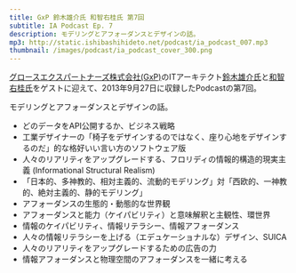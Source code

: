 ```yaml
---
title: GxP 鈴木雄介氏 和智右桂氏 第7回
subtitle: IA Podcast Ep. 7
description: モデリングとアフォーダンスとデザインの話。
mp3: http://static.ishibashihideto.net/podcast/ia_podcast_007.mp3
thumbnail: /images/podcast/ia_podcast_cover_300.png
---
```


[グロースエクスパートナーズ株式会社(GxP)](http://www.gxp.co.jp/)のITアーキテクト[鈴木雄介氏](https://twitter.com/yusuke_arclamp)と[和智右桂氏](https://twitter.com/digitalsoul0124)をゲストに迎えて、2013年9月27日に収録したPodcastの第7回。

モデリングとアフォーダンスとデザインの話。

- どのデータをAPI公開するか、ビジネス戦略
- 工業デザイナーの「椅子をデザインするのではなく、座り心地をデザインするのだ」的な格好いい言い方のソフトウェア版
- 人々のリアリティをアップグレードする、フロリディの情報的構造的現実主義 (Informational Structural Realism)
- 「日本的、多神教的、相対主義的、流動的モデリング」対「西欧的、一神教的、絶対主義的、静的モデリング」
- アフォーダンスの生態的・動態的な世界観
- アフォーダンスと能力（ケイパビリティ）と意味解釈と主観性、環世界
- 情報のケイパビリティ、情報リテラシー、情報アフォーダンス
- 人々の情報リテラシーを上げる（エデュケーショナルな）デザイン、SUICA
- 人々のリアリティをアップグレードするための広告の力
- 情報アフォーダンスと物理空間のアフォーダンスを一緒に考える
